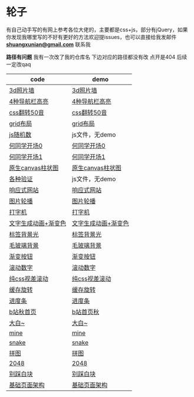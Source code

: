 # 轮子

有自己动手写的有网上参考各位大佬的，主要都是css+js，部分有jQuery，如果你发现我哪里写的不好有更好的方法欢迎提issues，也可以直接给我发邮件 **shuangxunian@gmail.com** 联系我

**路径有问题**
我有一次改了我的仓库名 下边对应的路径都没有改 点开是404
后续一定改qaq


| code                                                         | demo                                                         |
| ------------------------------------------------------------ | ------------------------------------------------------------ |
| [3d照片墙](https://github.com/shuangxunian/ShuangxuNian_Wheel/tree/master/3d%E7%85%A7%E7%89%87%E5%A2%99) | [3d照片墙](https://shuangxunian.github.io/ShuangxuNian_Wheel/3d%E7%85%A7%E7%89%87%E5%A2%99/index.html) |
| [4种导航栏高亮](https://github.com/shuangxunian/ShuangxuNian_Wheel/tree/master/4种导航栏高亮) | [4种导航栏高亮](https://shuangxunian.github.io/ShuangxuNian_Wheel/4%E7%A7%8D%E5%AF%BC%E8%88%AA%E6%A0%8F%E9%AB%98%E4%BA%AE/index.html) |
| [css翻转50音](https://github.com/shuangxunian/ShuangxuNian_Wheel/tree/master/css翻转50音) | [css翻转50音](https://shuangxunian.github.io/ShuangxuNian_Wheel/css%E7%BF%BB%E8%BD%AC50%E9%9F%B3/index.html) |
| [grid布局](https://github.com/shuangxunian/ShuangxuNian_Wheel/tree/master/grid布局) | [grid布局](https://shuangxunian.github.io/ShuangxuNian_Wheel/grid%E5%B8%83%E5%B1%80/index.html) |
| [js随机数](https://github.com/shuangxunian/ShuangxuNian_Wheel/tree/master/js随机数) | js文件，无demo                                               |
| [何同学开场0](https://github.com/shuangxunian/ShuangxuNian_Wheel/tree/master/何同学开场0) | [何同学开场0](https://shuangxunian.github.io/ShuangxuNian_Wheel/%E4%BD%95%E5%90%8C%E5%AD%A6%E5%BC%80%E5%9C%BA0/index.html) |
| [何同学开场1](https://github.com/shuangxunian/ShuangxuNian_Wheel/tree/master/何同学开场1) | [何同学开场1](https://shuangxunian.github.io/ShuangxuNian_Wheel/%E4%BD%95%E5%90%8C%E5%AD%A6%E5%BC%80%E5%9C%BA1/index.html) |
| [原生canvas柱状图](https://github.com/shuangxunian/ShuangxuNian_Wheel/tree/master/原生canvas柱状图) | [原生canvas柱状图](https://shuangxunian.github.io/ShuangxuNian_Wheel/%E5%8E%9F%E7%94%9Fcanvas%E6%9F%B1%E7%8A%B6%E5%9B%BE/index.html) |
| [各种验证](https://github.com/shuangxunian/ShuangxuNian_Wheel/tree/master/各种验证) | js文件，无demo                                               |
| [响应式网站](https://github.com/shuangxunian/ShuangxuNian_Wheel/tree/master/响应式网站) | [响应式网站](https://shuangxunian.github.io/ShuangxuNian_Wheel/%E5%93%8D%E5%BA%94%E5%BC%8F%E7%BD%91%E7%AB%99/index.html) |
| [图片轮播](https://github.com/shuangxunian/ShuangxuNian_Wheel/tree/master/图片轮播) | [图片轮播](https://shuangxunian.github.io/ShuangxuNian_Wheel/%E5%9B%BE%E7%89%87%E8%BD%AE%E6%92%AD/index.html) |
| [打字机](https://github.com/shuangxunian/ShuangxuNian_Wheel/tree/master/打字机) | [打字机](https://shuangxunian.github.io/ShuangxuNian_Wheel/%E6%89%93%E5%AD%97%E6%9C%BA/index.html) |
| [文字生成动画+渐变色](https://github.com/shuangxunian/ShuangxuNian_Wheel/tree/master/文字生成动画%2B渐变色) | [文字生成动画+渐变色](https://shuangxunian.github.io/ShuangxuNian_Wheel/%E6%96%87%E5%AD%97%E7%94%9F%E6%88%90%E5%8A%A8%E7%94%BB+%E6%B8%90%E5%8F%98%E8%89%B2/index.html) |
| [标签背景光](https://github.com/shuangxunian/ShuangxuNian_Wheel/tree/master/标签背景光) | [标签背景光](https://shuangxunian.github.io/ShuangxuNian_Wheel/%E6%A0%87%E7%AD%BE%E8%83%8C%E6%99%AF%E5%85%89/index.html) |
| [毛玻璃背景](https://github.com/shuangxunian/ShuangxuNian_Wheel/tree/master/毛玻璃背景) | [毛玻璃背景](https://shuangxunian.github.io/ShuangxuNian_Wheel/%E6%AF%9B%E7%8E%BB%E7%92%83%E8%83%8C%E6%99%AF/index.html) |
| [渐变按钮](https://github.com/shuangxunian/ShuangxuNian_Wheel/tree/master/渐变按钮) | [渐变按钮](https://shuangxunian.github.io/ShuangxuNian_Wheel/%E6%B8%90%E5%8F%98%E6%8C%89%E9%92%AE/index.html) |
| [滚动数字](https://github.com/shuangxunian/ShuangxuNian_Wheel/tree/master/滚动数字) | [滚动数字](https://shuangxunian.github.io/ShuangxuNian_Wheel/%E6%BB%9A%E5%8A%A8%E6%95%B0%E5%AD%97/index.html) |
| [纯css视差滚动](https://github.com/shuangxunian/ShuangxuNian_Wheel/tree/master/纯css视差滚动) | [纯css视差滚动](https://shuangxunian.github.io/ShuangxuNian_Wheel/%E7%BA%AFcss%E8%A7%86%E5%B7%AE%E6%BB%9A%E5%8A%A8/index.html) |
| [缓存旋转](https://github.com/shuangxunian/ShuangxuNian_Wheel/tree/master/缓存旋转) | [缓存旋转](https://shuangxunian.github.io/ShuangxuNian_Wheel/%E7%BC%93%E5%AD%98%E6%97%8B%E8%BD%AC/index.html) |
| [进度条](https://github.com/shuangxunian/ShuangxuNian_Wheel/tree/master/进度条) | [进度条](https://shuangxunian.github.io/ShuangxuNian_Wheel/%E8%BF%9B%E5%BA%A6%E6%9D%A1/index.html) |
| [b站秋首页](https://github.com/shuangxunian/ShuangxuNian_Wheel/tree/master/b站秋首页) | [b站首页秋](https://shuangxunian.github.io/ShuangxuNian_Wheel/b%E7%AB%99%E7%A7%8B%E9%A6%96%E9%A1%B5/index.html) |
| [大白~](https://github.com/shuangxunian/ShuangxuNian_Wheel/tree/master/大白~) | [大白~](https://shuangxunian.github.io/ShuangxuNian_Wheel/%E5%A4%A7%E7%99%BD/) |
| [mine](https://github.com/shuangxunian/ShuangxuNian_Wheel/tree/master/mine) | [mine](https://shuangxunian.github.io/ShuangxuNian_Wheel/mine/)         |
| [snake](https://github.com/shuangxunian/ShuangxuNian_Wheel/tree/master/snake) | [snake](https://shuangxunian.github.io/ShuangxuNian_Wheel/snake/)       |
| [拼图](https://github.com/shuangxunian/ShuangxuNian_Wheel/tree/master/拼图) | [拼图](https://shuangxunian.github.io/ShuangxuNian_Wheel/%E6%8B%BC%E5%9B%BE/) |
| [2048](https://github.com/shuangxunian/ShuangxuNian_Wheel/tree/master/2048) | [2048](https://shuangxunian.github.io/ShuangxuNian_Wheel/2048/)         |
| [别踩白块](https://github.com/shuangxunian/ShuangxuNian_Wheel/tree/master/别踩白块) | [别踩白块](https://shuangxunian.github.io/ShuangxuNian_Wheel/%E5%88%AB%E8%B8%A9%E7%99%BD%E5%9D%97/) |
| [基础页面架构](https://github.com/shuangxunian/ShuangxuNian_Wheel/tree/master/基础页面架构) | [基础页面架构](https://shuangxunian.github.io/ShuangxuNian_Wheel/%E5%9F%BA%E7%A1%80%E9%A1%B5%E9%9D%A2%E6%9E%B6%E6%9E%84/) |

